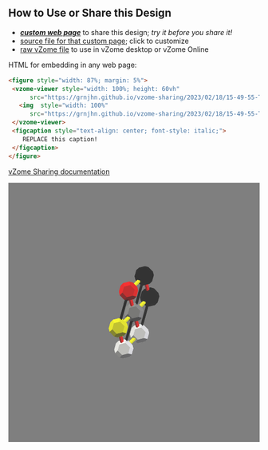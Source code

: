 
## How to Use or Share this Design

 - [***custom web page***][post] to share this design; *try it before you share it!*
 - [source file for that custom page][source]; click to customize
 - [raw vZome file][raw] to use in vZome desktop or vZome Online
 
 HTML for embedding in any web page:
 ```html
<figure style="width: 87%; margin: 5%">
  <vzome-viewer style="width: 100%; height: 60vh"
       src="https://grnjhn.github.io/vzome-sharing/2023/02/18/15-49-55-TLS_model/TLS_model.vZome" >
    <img  style="width: 100%"
       src="https://grnjhn.github.io/vzome-sharing/2023/02/18/15-49-55-TLS_model/TLS_model.png" >
  </vzome-viewer>
  <figcaption style="text-align: center; font-style: italic;">
     REPLACE this caption!
  </figcaption>
</figure>
 ```

[vZome Sharing documentation](https://vzome.github.io/vzome/sharing.html#how-it-works)

![Image](<TLS_model.png>)


[post]: <https://grnjhn.github.io/vzome-sharing/2023/02/18/TLS_model-15-49-55.html>
[source]: <https://github.com/grnjhn/vzome-sharing/edit/main/_posts/2023-02-18-TLS_model-15-49-55.md>
[raw]: <https://raw.githubusercontent.com/grnjhn/vzome-sharing/main/2023/02/18/15-49-55-TLS_model/TLS_model.vZome>